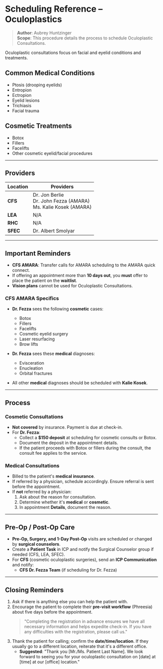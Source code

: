 # Scheduling Reference – Oculoplastics

> **Author**: Aubrey Huntzinger  
> **Scope**: This procedure details the process to schedule Oculoplastic Consultations.

Oculoplastic consultations focus on facial and eyelid conditions and treatments.  

## Common Medical Conditions
- Ptosis (drooping eyelids)  
- Entropion  
- Ectropion  
- Eyelid lesions  
- Trichiasis  
- Facial trauma  

## Cosmetic Treatments
- Botox  
- Fillers  
- Facelifts  
- Other cosmetic eyelid/facial procedures  

---

## Providers

| Location | Providers                                                                               |
|----------|-----------------------------------------------------------------------------------------|
| **CFS**  | Dr. Jon Berlie<br>Dr. John Fezza (AMARA)<br>Ms. Kalie Kosek (AMARA)                      |
| **LEA**  | N/A                                                                                     |
| **RHC**  | N/A                                                                                     |
| **SFEC** | Dr. Albert Smolyar                                                                      |

---

## Important Reminders

- **CFS AMARA**: Transfer calls for AMARA scheduling to the AMARA quick connect.  
- If offering an appointment more than **10 days out**, you **must** offer to place the patient on the **waitlist**.  
- **Vision plans** cannot be used for Oculoplastic Consultations.

### CFS AMARA Specifics
- **Dr. Fezza** sees the following **cosmetic** cases:
  - Botox  
  - Fillers  
  - Facelifts  
  - Cosmetic eyelid surgery  
  - Laser resurfacing  
  - Brow lifts  

- **Dr. Fezza** sees these **medical** diagnoses:
  - Evisceration  
  - Enucleation  
  - Orbital fractures  

- All other **medical** diagnoses should be scheduled with **Kalie Kosek**.

---

## Process

### Cosmetic Consultations
- **Not covered** by insurance. Payment is due at check-in.
- For **Dr. Fezza**:
  - Collect a **$150 deposit** at scheduling for cosmetic consults or Botox.  
  - Document the deposit in the appointment details.  
  - If the patient proceeds with Botox or fillers during the consult, the consult fee applies to the service.

### Medical Consultations
- Billed to the patient's **medical insurance**.
- If referred by a physician, schedule accordingly. Ensure referral is sent before the appointment.
- If **not** referred by a physician:
  1. Ask about the reason for consultation.  
  2. Determine whether it's **medical** or **cosmetic**.  
  3. In appointment **Details**, document the reason.  

---

## Pre-Op / Post-Op Care

- **Pre-Op, Surgery, and 1-Day Post-Op** visits are scheduled or changed by **surgical counselors**.
- Create a **Patient Task** in ICP and notify the Surgical Counselor group if needed (CFS, LEA, SFEC).
- For **CFS** (cosmetic oculoplastic surgeries), send an **ICP Communication** and notify:
  - **CFS Dr. Fezza Team** (if scheduling for Dr. Fezza)

---

## Closing Reminders

1. Ask if there is anything else you can help the patient with.  
2. Encourage the patient to complete their **pre-visit workflow** (Phreesia) about five days before the appointment.  
   > "Completing the registration in advance ensures we have all necessary information and helps expedite check-in. If you have any difficulties with the registration, please call us."  
3. Thank the patient for calling; confirm the **date/time/location**. If they usually go to a different location, reiterate that it's a different office.  
   - **Suggested**: "Thank you [Mr./Ms. Patient Last Name]. We look forward to seeing you for your oculoplastic consultation on [date] at [time] at our [office] location." 